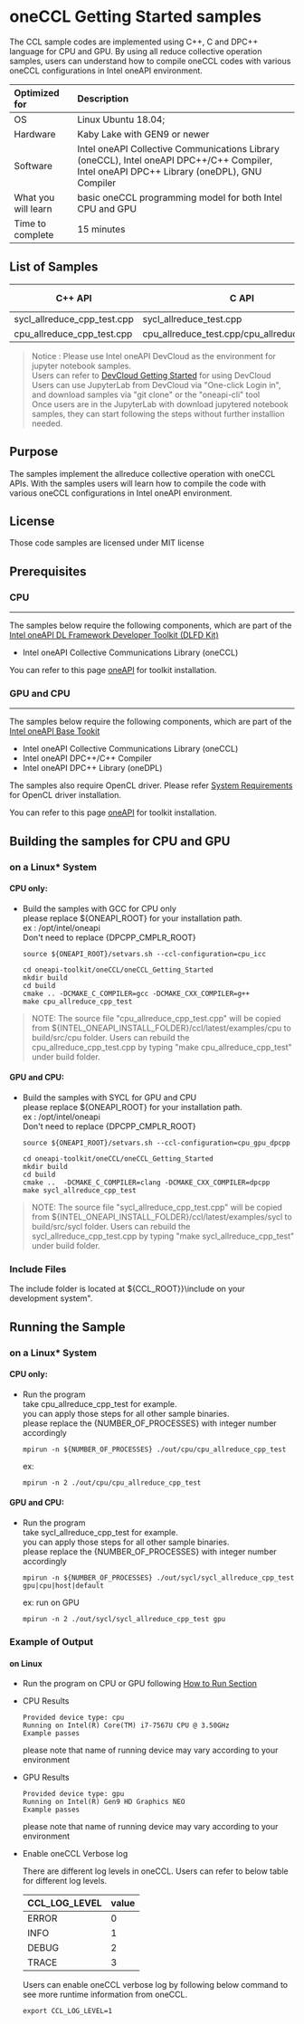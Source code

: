 # oneCCL Getting Started samples
The CCL sample codes are implemented using C++, C and DPC++ language for CPU and GPU. 
By using all reduce collective operation samples, users can understand how to compile oneCCL codes with various oneCCL configurations in Intel oneAPI environment.  

| Optimized for                     | Description  
|:---                               |:---
| OS                                | Linux Ubuntu 18.04; 
| Hardware                          | Kaby Lake with GEN9 or newer
| Software                          | Intel oneAPI Collective Communications Library (oneCCL), Intel oneAPI DPC++/C++ Compiler, Intel oneAPI DPC++ Library (oneDPL), GNU Compiler
| What you will learn               | basic oneCCL programming model for both Intel CPU and GPU
| Time to complete                  | 15 minutes

## List of Samples
| C++ API | C API | Collective Operation |
| ------ | ------ | ------ |
| sycl_allreduce_cpp_test.cpp | sycl_allreduce_test.cpp |[Allreduce](https://intel.github.io/oneccl/spec/communication_primitives.html#allreduce) |
| cpu_allreduce_cpp_test.cpp | cpu_allreduce_test.cpp/cpu_allreduce_bfp16.c |[Allreduce](https://intel.github.io/oneccl/spec/communication_primitives.html#allreduce) |
>  Notice : Please use Intel oneAPI DevCloud as the environment for jupyter notebook samples. \
Users can refer to [DevCloud Getting Started](https://devcloud.intel.com/oneapi/get-started/) for using DevCloud \
Users can use JupyterLab from DevCloud via "One-click Login in", and download samples via "git clone" or the "oneapi-cli" tool \
Once users are in the JupyterLab with download jupytered notebook samples, they can start following the steps without further installion needed.

## Purpose
The samples implement the allreduce collective operation with oneCCL APIs. 
With the samples users will learn how to compile the code with various oneCCL configurations in Intel oneAPI environment.

## License  
Those code samples are licensed under MIT license

## Prerequisites

### CPU

-----

The samples below require the following components, which are part of the [Intel oneAPI DL Framework Developer Toolkit (DLFD Kit)
](https://software.intel.com/en-us/oneapi/dldev-kit)
*  Intel oneAPI Collective Communications Library (oneCCL)

You can refer to this page [oneAPI](https://software.intel.com/en-us/oneapi) for toolkit installation.


### GPU and CPU

-----

The samples below require the following components, which are part of the [Intel oneAPI Base Tookit](https://software.intel.com/en-us/oneapi/oneapi-kit)
*  Intel oneAPI Collective Communications Library (oneCCL)
*  Intel oneAPI DPC++/C++ Compiler
*  Intel oneAPI DPC++ Library (oneDPL)

The samples also require OpenCL driver. Please refer [System Requirements](https://software.intel.com/en-us/articles/intel-oneapi-base-toolkit-system-requirements) for OpenCL driver installation.


You can refer to this page [oneAPI](https://software.intel.com/en-us/oneapi) for toolkit installation.




## Building the samples for CPU and GPU 

### on a Linux* System  

#### CPU only:

- Build the samples  with GCC for CPU only \
  please replace ${ONEAPI_ROOT} for your installation path. \
  ex : /opt/intel/oneapi \
  Don't need to replace {DPCPP_CMPLR_ROOT} 
  ```
  source ${ONEAPI_ROOT}/setvars.sh --ccl-configuration=cpu_icc

  cd oneapi-toolkit/oneCCL/oneCCL_Getting_Started   
  mkdir build  
  cd build 
  cmake .. -DCMAKE_C_COMPILER=gcc -DCMAKE_CXX_COMPILER=g++
  make cpu_allreduce_cpp_test
  ```
> NOTE: The source file "cpu_allreduce_cpp_test.cpp" will be copied from ${INTEL_ONEAPI_INSTALL_FOLDER}/ccl/latest/examples/cpu to build/src/cpu folder.
Users can rebuild the cpu_allreduce_cpp_test.cpp by typing "make cpu_allreduce_cpp_test" under build folder.

#### GPU and CPU:

- Build the samples  with SYCL for GPU and CPU \
  please replace ${ONEAPI_ROOT} for your installation path. \
  ex : /opt/intel/oneapi \
  Don't need to replace {DPCPP_CMPLR_ROOT} 
  ```
  source ${ONEAPI_ROOT}/setvars.sh --ccl-configuration=cpu_gpu_dpcpp

  cd oneapi-toolkit/oneCCL/oneCCL_Getting_Started  
  mkdir build  
  cd build 
  cmake ..  -DCMAKE_C_COMPILER=clang -DCMAKE_CXX_COMPILER=dpcpp
  make sycl_allreduce_cpp_test
  ```
> NOTE: The source file "sycl_allreduce_cpp_test.cpp" will be copied from ${INTEL_ONEAPI_INSTALL_FOLDER}/ccl/latest/examples/sycl to build/src/sycl folder.
Users can rebuild the sycl_allreduce_cpp_test.cpp by typing "make sycl_allreduce_cpp_test" under build folder.

### Include Files
The include folder is located at ${CCL_ROOT}}\include on your development system".

## Running the Sample  

### on a Linux* System  

#### CPU only:
- Run the program \
  take cpu_allreduce_cpp_test for example. \
  you can apply those steps for all other sample binaries. \
  please replace the {NUMBER_OF_PROCESSES} with integer number accordingly

  ```
  mpirun -n ${NUMBER_OF_PROCESSES} ./out/cpu/cpu_allreduce_cpp_test 
  ```
  
  ex: 
  ```
  mpirun -n 2 ./out/cpu/cpu_allreduce_cpp_test
  ``` 
  

#### GPU and CPU:
- Run the program \
  take sycl_allreduce_cpp_test for example. \
  you can apply those steps for all other sample binaries. \
  please replace the {NUMBER_OF_PROCESSES} with integer number accordingly

  ```
  mpirun -n ${NUMBER_OF_PROCESSES} ./out/sycl/sycl_allreduce_cpp_test gpu|cpu|host|default
  ```
  
  ex: run on GPU
  ```
  mpirun -n 2 ./out/sycl/sycl_allreduce_cpp_test gpu
  ``` 
  

### Example of Output

#### on Linux 
- Run the program on CPU or GPU following [How to Run Section](#running-the-sample)
- CPU Results

  ```
  Provided device type: cpu
  Running on Intel(R) Core(TM) i7-7567U CPU @ 3.50GHz
  Example passes
  ```
  please note that name of running device may vary according to your environment
  

- GPU Results
  ```
  Provided device type: gpu
  Running on Intel(R) Gen9 HD Graphics NEO
  Example passes
  ```
  please note that name of running device may vary according to your environment
  
- Enable oneCCL Verbose log 

  There are different log levels in oneCCL. Users can refer to below table for different log levels. 
  
  | CCL_LOG_LEVEL | value 
  | :------ | :------ 
  | ERROR | 0   
  | INFO | 1    
  | DEBUG | 2   
  | TRACE | 3    
  
  
  Users can enable oneCCL verbose log by following below command to see more 
  runtime information from oneCCL.
  ```
  export CCL_LOG_LEVEL=1
  ```

